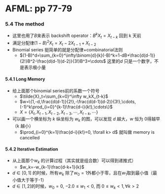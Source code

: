 # AFML: pp 77-79

### 5.4 The method

- 这里也用了$B$来表示 backshift operator：$B^kX_t = X_{t-k}$ 回到 k 天前
- 满足分配律$(1-B)^2X_t=X_t - 2X_{t-1}+X_{t-2}$
- Binomial series 挺简单的就是分配律+combinatorial法则
    - $(1-B)^d=\sum_{k=0}^\infty\binom{d}{k}(-B)^k=1-dB+\frac{d(d-1)}{2!}B^2-\frac{d(d-1)(d-2)}{3!}B^3+\cdots$ 这里的$d$ 只是一个数字，不是表示极小量

#### 5.4.1 Long Memory

- 给上面那个binomial series前的系数一个符号
    - $\tilde{X}_t=\sum_{k=0}^\infty w_kX_{t-k}$
    - $w=\{1,-d,\frac{d(d-1)}{2!},-\frac{d(d-1)(d-2)}{3!},\cdots,(-1)^k\prod_{i=0}^{k-1}\frac{d-i}{k!},\cdots\}$
    - $X=\{X_t,X_{t-1},X_{t-2},X_{t-3},\cdots,X_{t-k},\cdots\}$
- 可以画一个横坐标为 $k$ 纵坐标为 $w_k$ 的图，可以发现 $d$ 越大，$w$ 恒为 0得越早 （k 越小）
    - $\prod_{i=0}^{k=1}\frac{d-i}{k!}=0, \forall k> d$  就叫做 memory is cancelled 

#### 5.4.2 Iterative Estimation

- 从上面那个$w_k$ 的计算过程（其实就是组合数）可以得到递推式）
    - $w_k=-w_{k-1}\frac{d-k+1}{k}$
- $d\in[0,1]$ 的时候，所有$w_k$ 除了$w_0=1$外都小于零，且在$w_1$取到最小值（最小值大于等于-1）
- $d\in[1,2]$的时候，$w_0=0$, $-2.0\le w_1 < 0$, 而 $0 \le w_k < 1, \forall k > 2$

